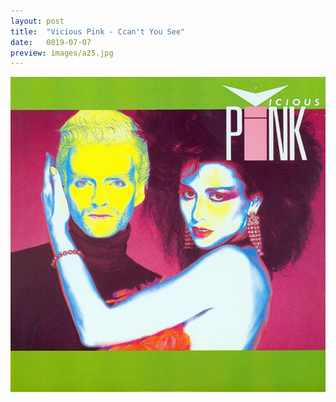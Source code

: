 ```yaml
---
layout: post
title:  "Vicious Pink - Ccan't You See"
date:   0019-07-07
preview: images/a25.jpg
---
```


![Vicious Pink - Vicious Pink](/images/a25.jpg)
